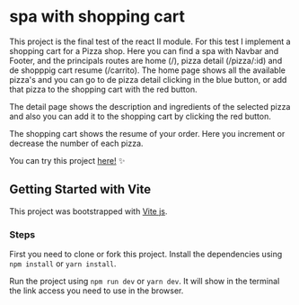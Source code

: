 # spa with shopping cart

This project is the final test of the react II module. For this test I implement a shopping cart for a Pizza shop. Here you can find a spa with Navbar and Footer, and the principals routes are home (/), pizza detail (/pizza/:id) and de shopppig cart resume (/carrito). The home page shows all the available pizza's and you can go to de pizza detail clicking in the blue button, or add that pizza to the shopping cart with the red button. 

The detail page shows the description and ingredients of the selected pizza and also you can add it to the shopping cart by clicking the red button.

The shopping cart shows the resume of your order. Here you increment or decrease the number of each pizza.

You can try this project [here!](https://consuang-shoppingcart-test.netlify.app/carrito) ✨


## Getting Started with Vite

This project was bootstrapped with [Vite js](https://vitejs.dev/).

### Steps

First you need to clone or fork this project. Install the dependencies using `npm install` or `yarn install`.


Run the project using `npm run dev` or `yarn dev`. It will show in the terminal the link access you need to use in the browser.
